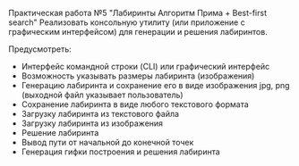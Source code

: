 Практическая работа №5 "Лабиринты Алгоритм Прима + Best-first search"
Реализовать консольную утилиту (или приложение с графическим интерфейсом) для генерации и решения лабиринтов.

Предусмотреть:

- Интерфейс командной строки (CLI) или графический интерфейс
- Возможность указывать размеры лабиринта (изображения)
- Генерацию лабиринта и сохранение его в виде изображения jpg, png (выходной файл указывает пользователь)
- Сохранение лабиринта в виде любого текстового формата
- Загрузку лабиринта из текстового файла
- Загрузку лабиринта из изображения
- Решение лабиринта
- Вывод пути от начальной до конечной точек
- Генерация гифки построения и решения лабиринта

